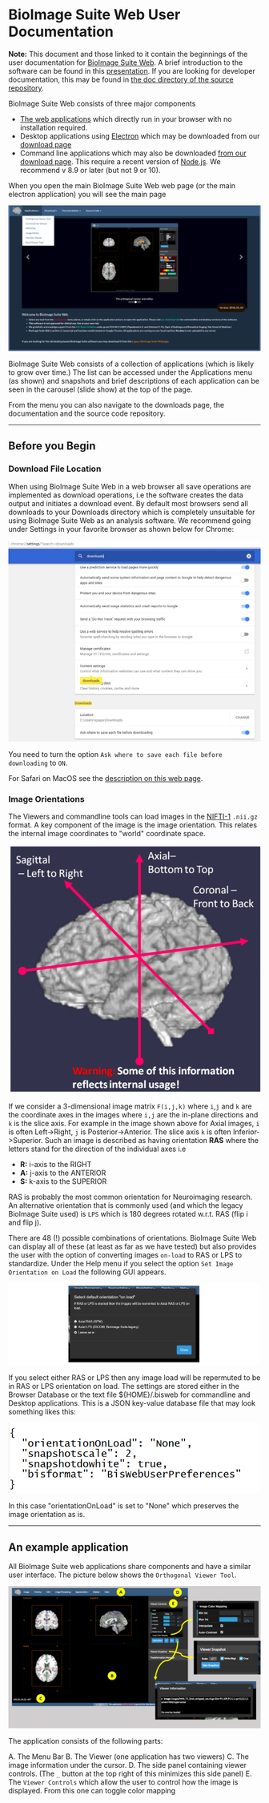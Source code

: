 # BioImage Suite Web User Documentation

__Note:__ This document and those linked to it contain the beginnings of the user documentation for [BioImage Suite Web](https://bioimagesuiteweb.github.io/webapp/). A brief introduction to the software can be found in this [presentation](https://bioimagesuiteweb.github.io/webapp/images/BioImageSuiteWeb_NIHBrainInitiativeMeeting_April2018.pdf). If you are looking for developer documentation, this may be found in [the doc directory of the source repository](https://github.com/bioimagesuiteweb/bisweb/tree/master/doc).

BioImage Suite Web consists of three major components

* [The web applications](https://bioimagesuiteweb.github.io/webapp/) which directly run in your browser with no installation required.
* Desktop applications using [Electron](https://electronjs.org/) which may be downloaded from our [download page](http://bisweb.yale.edu/binaries/binaries.html)
* Command line applications which may also be downloaded [from our download page](http://bisweb.yale.edu/binaries/binaries.html). This require a recent version of [Node.js](https://nodejs.org/en/). We recommend v 8.9 or later (but not 9 or 10).

When you open the main BioImage Suite Web web page (or the main electron application) you will see the main page

![Introduction Page](images/welcome.png)

BioImage Suite Web consists of a collection of applications (which is likely to grow over time.) The list can be accessed under the Applications menu (as shown) and snapshots and brief descriptions of each application can be seen in the carousel (slide show) at the top of the page.

From the menu you can also navigate to the downloads page, the documentation and the source code repository.

---

## Before you Begin

### Download File Location

When using BioImage Suite Web in a web browser all save operations are implemented as download operations, i.e the software creates the data output and initiates a download event. By default most browsers send all downloads to your Downloads directory which is completely unsuitable for using BioImage Suite Web as an analysis software. We recommend going under Settings in your favorite browser as shown below for Chrome:

![Chrome Download Settings](images/chromesettings.png)

You need to turn the option `Ask where to save each file before downloading` to `ON`.

For Safari on MacOS see the [description on this web page](https://apple.stackexchange.com/questions/264594/prevent-safari-10-x-from-auto-downloading-files).

### Image Orientations

The Viewers and commandline tools can load images in the [NIFTI-1](https://nifti.nimh.nih.gov/) `.nii.gz` format. A key component of the image is the image orientation. This relates the internal image coordinates to "world" coordinate space.

![Image Orientation](images/image_orientation.png)

If we consider a 3-dimensional image matrix `F(i,j,k)` where `i`,`j` and `k` are the coordinate axes in the images where `i,j` are the in-plane directions and `k` is the slice axis. For example in the image shown above for Axial images, `i` is often Left->Right, `j` is Posterior->Anterior. The slice axis `k` is often Inferior->Superior. Such an image is described as having orientation __RAS__ where the letters stand for the direction of the individual axes i.e

* __R:__ i-axis to the RIGHT
* __A:__ j-axis to the ANTERIOR
* __S:__ k-axis to the SUPERIOR

RAS is probably the most common orientation for Neuroimaging research. An alternative orientation that is commonly used (and which the legacy BioImage Suite used) is `LPS` which is 180 degrees rotated w.r.t. RAS (flip i and flip j).

There are 48 (!) possible combinations of orientations. BioImage Suite Web can display all of these (at least as far as we have tested) but also provides the user with the option of converting images `on-load` to RAS or LPS to standardize. Under the Help menu if you select the option `Set Image Orientation on Load` the following GUI appears.

![Image Orientation on Load](images/setorientationonload.png)

If you select either RAS or LPS then any image load will be repermuted to be in RAS or LPS orientation on load. The settings are stored either in the Browser Database or the text file ${HOME}/.bisweb for commandline and Desktop applications. This is a JSON key-value database file that may look something likes this:

![The Settings File](images/settings.png)

In this case "orientationOnLoad" is set to "None" which preserves the image orientation as is.

---

## An example application

All BioImage Suite web applications share components and have a similar user interface. The picture below shows the `Orthogonal Viewer Tool`.

![An Application ](images/viewer.png)

The application consists of the following parts:

A. The Menu Bar
B. The Viewer (one application has two viewers)
C. The image information under the cursor.
D. The side panel containing viewer controls. (The `_` button at the top right of this minimizes this side panel)
E. The `Viewer Controls` which allow the user to control how the image is displayed. From this one can toggle color mapping  
